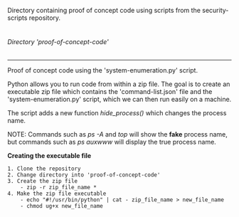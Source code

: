 
Directory containing proof of concept code using scripts from the security-scripts repository.
<br/>
<br/>
###### Directory 'proof-of-concept-code'
-------------
Proof of concept code using the 'system-enumeration.py' script.
	
Python allows you to run code from within a zip file.
The goal is to create an executable zip file which contains the 'command-list.json' file and the 'system-enumeration.py' script, which we can then run easily
on a machine.

The script adds a new function *hide_process()* which changes the process name.

NOTE: Commands such as *ps -A* and *top* will show the **fake** process name, but commands such as *ps auxwww* will display the true process name.


**Creating the executable file**

	1. Clone the repository
	2. Change directory into 'proof-of-concept-code'
	3. Create the zip file
		- zip -r zip_file_name *
	4. Make the zip file executable
		- echo "#!/usr/bin/python" | cat - zip_file_name > new_file_name
		- chmod ug+x new_file_name

